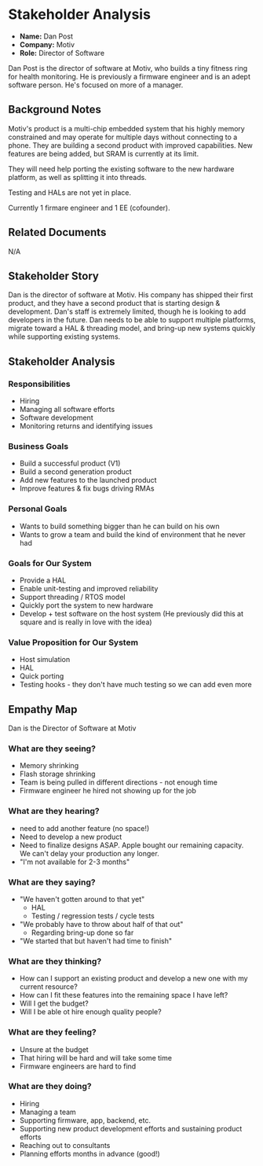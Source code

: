 # Stakeholder Analysis

* **Name:** Dan Post
* **Company:** Motiv
* **Role:** Director of Software

Dan Post is the director of software at Motiv, who builds a tiny fitness ring for health monitoring. He is previously a firmware engineer and is an adept software person. He's focused on more of a manager.

## Background Notes

Motiv's product is a multi-chip embedded system that his highly memory constrained and may operate for multiple days without connecting to a phone. They are building a second product with improved capabilities. New features are being added, but SRAM is currently at its limit.

They will need help porting the existing software to the new hardware platform, as well as splitting it into threads.

Testing and HALs are not yet in place.

Currently 1 firmare engineer and 1 EE (cofounder).

## Related Documents

N/A

## Stakeholder Story

Dan is the director of software at Motiv. His company has shipped their first product, and they have a second product that is starting design & development. Dan's staff is extremely limited, though he is looking to add developers in the future. Dan needs to be able to support multiple platforms, migrate toward a HAL & threading model, and bring-up new systems quickly while supporting existing systems.

## Stakeholder Analysis

### Responsibilities

* Hiring
* Managing all software efforts
* Software development
* Monitoring returns and identifying issues

### Business Goals

* Build a successful product (V1)
* Build a second generation product
* Add new features to the launched product
* Improve features & fix bugs driving RMAs

### Personal Goals

* Wants to build something bigger than he can build on his own
* Wants to grow a team and build the kind of environment that he never had

### Goals for Our System

* Provide a HAL
* Enable unit-testing and improved reliability
* Support threading / RTOS model
* Quickly port the system to new hardware
* Develop + test software on the host system (He previously did this at square and is really in love with the idea)

### Value Proposition for Our System

* Host simulation
* HAL
* Quick porting
* Testing hooks - they don't have much testing so we can add even more

## Empathy Map

Dan is the Director of Software at Motiv

### What are they seeing?

* Memory shrinking
* Flash storage shrinking
* Team is being pulled in different directions - not enough time
* Firmware engineer he hired not showing up for the job

### What are they hearing?

* need to add another feature (no space!)
* Need to develop a new product
* Need to finalize designs ASAP. Apple bought our remaining capacity. We can't delay your production any longer.
* "I'm not available for 2-3 months"

### What are they saying?

* "We haven't gotten around to that yet"
	* HAL
	* Testing / regression tests / cycle tests
* "We probably have to throw about half of that out"
	* Regarding bring-up done so far
* "We started that but haven't had time to finish"

### What are they thinking?

* How can I support an existing product and develop a new one with my current resource?
* How can I fit these features into the remaining space I have left?
* Will I get the budget?
* Will I be able ot hire enough quality people?

### What are they feeling?

* Unsure at the budget
* That hiring will be hard and will take some time
* Firmware engineers are hard to find

### What are they doing?

* Hiring
* Managing a team
* Supporting firmware, app, backend, etc.
* Supporting new product development efforts and sustaining product efforts
* Reaching out to consultants
* Planning efforts months in advance (good!)
